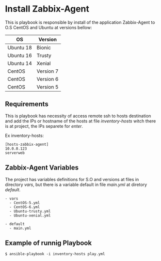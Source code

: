 Install Zabbix-Agent
=========

This is playbook is responsible by install of the application Zabbix-Agent to O.S CentOS and Ubuntu at versions bellow:

|OS|Version|
|------|---------|
|Ubuntu 18|Bionic|
|Ubuntu 16|Trusty|
|Ubuntu 14|Xenial|
|CentOS|Version 7|
|CentOS|Version 6|
|CentOS|Version 5|


Requirements
------------

This is playbook has necessity of access remote ssh to hosts destination and add the IPs or hostname of the hosts at file *inventory-hosts* witch there is at  project, the IPs separete for *enter*.

Ex inventory-hosts:
```
[hosts-zabbix-agent]
10.0.0.123
serverweb
```

Zabbix-Agent Variables
--------------

The project has variables definitions for S.O and versions at files in directory *vars*, but there is a variable default in file *main.yml* at diretory *default*.

    - vars
      - CentOS-5.yml
      - CentOS-6.yml
      - Ubuntu-trusty.yml
      - Ubuntu-xenial.yml

    - default
      - main.yml


Example of runnig Playbook
----------------

```
$ ansible-playbook -i inventory-hosts play.yml
```
